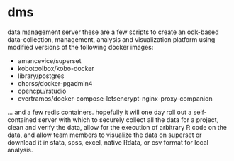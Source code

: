 # dms
data management server
these are a few scripts to create an odk-based data-collection, management, analysis and visualization platform using modified versions of the following docker images:

- amancevice/superset 
- kobotoolbox/kobo-docker
- library/postgres
- chorss/docker-pgadmin4 
- opencpu/rstudio
- evertramos/docker-compose-letsencrypt-nginx-proxy-companion

... and a few redis containers.  hopefully it will one day roll out a self-contained server with which to securely collect all the data for a project, clean and verify the data, allow for the execution of arbitrary R code on the data, and allow team members to visualize the data on superset or download it in stata, spss, excel, native Rdata, or csv format for local analysis.
